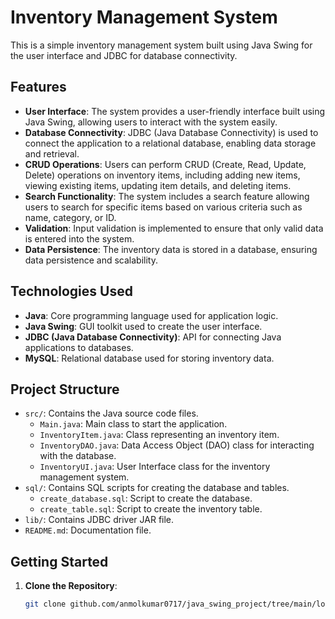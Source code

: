 # Inventory Management System

This is a simple inventory management system built using Java Swing for the user interface and JDBC for database connectivity.

## Features

- **User Interface**: The system provides a user-friendly interface built using Java Swing, allowing users to interact with the system easily.
- **Database Connectivity**: JDBC (Java Database Connectivity) is used to connect the application to a relational database, enabling data storage and retrieval.
- **CRUD Operations**: Users can perform CRUD (Create, Read, Update, Delete) operations on inventory items, including adding new items, viewing existing items, updating item details, and deleting items.
- **Search Functionality**: The system includes a search feature allowing users to search for specific items based on various criteria such as name, category, or ID.
- **Validation**: Input validation is implemented to ensure that only valid data is entered into the system.
- **Data Persistence**: The inventory data is stored in a database, ensuring data persistence and scalability.

## Technologies Used

- **Java**: Core programming language used for application logic.
- **Java Swing**: GUI toolkit used to create the user interface.
- **JDBC (Java Database Connectivity)**: API for connecting Java applications to databases.
- **MySQL**: Relational database used for storing inventory data.

## Project Structure

- `src/`: Contains the Java source code files.
  - `Main.java`: Main class to start the application.
  - `InventoryItem.java`: Class representing an inventory item.
  - `InventoryDAO.java`: Data Access Object (DAO) class for interacting with the database.
  - `InventoryUI.java`: User Interface class for the inventory management system.
- `sql/`: Contains SQL scripts for creating the database and tables.
  - `create_database.sql`: Script to create the database.
  - `create_table.sql`: Script to create the inventory table.
- `lib/`: Contains JDBC driver JAR file.
- `README.md`: Documentation file.

## Getting Started

1. **Clone the Repository**:

   ```bash
   git clone github.com/anmolkumar0717/java_swing_project/tree/main/log_in
